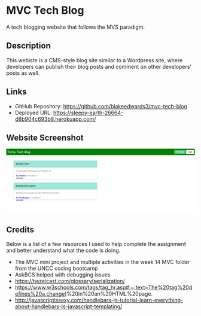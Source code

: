 # MVC Tech Blog
A tech blogging website that follows the MVS paradigm.

## Description

This webiste is a CMS-style blog site similar to a Wordpress site, where developers can publish their blog posts and comment on other developers’ posts as well.

## Links

- GitHub Repository: https://github.com/blakeedwards3/mvc-tech-blog
- Deployed URL: https://sleepy-earth-26664-d8b904c693b8.herokuapp.com/

## Website Screenshot

![Alt text](<assets/Screenshot 2023-07-12 012939.png>)

## Credits

Below is a list of a few resources I used to help complete the assignment and better understand what the code is doing.
- The MVC mini project and multiple activities in the week 14 MVC folder from the UNCC coding bootcamp
- AskBCS helped with debugging issues
- https://hazelcast.com/glossary/serialization/
- https://www.w3schools.com/tags/tag_hr.asp#:~:text=The%20tag%20defines%20a,change)%20in%20an%20HTML%20page.
- http://javascriptissexy.com/handlebars-js-tutorial-learn-everything-about-handlebars-js-javascript-templating/